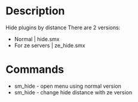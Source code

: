 # Description

Hide plugins by distance
There are 2 versions:

- Normal | hide.smx
- For ze servers | ze_hide.smx

# Commands

- sm_hide - open menu using normal version
- sm_hide <value> - change hide distance with ze version

